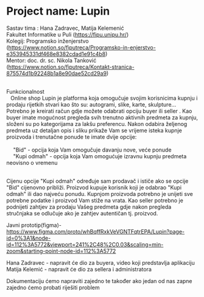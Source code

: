 # Project name: Lupin

Sastav tima : Hana Zadravec, Matija Kelemenić </br>
Fakultet Informatike u Puli (https://fipu.unipu.hr/) </br>
Kolegij: Programsko inženjerstvo (https://www.notion.so/fiputreca/Programsko-in-enjerstvo-e353945331df468e8382cdad1e91c4b8) </br>
Mentor: doc. dr. sc. Nikola Tanković (https://www.notion.so/fiputreca/Kontakt-stranica-875574d1b92248b1a8e90dae52cd29a9) </br>

</br> Funkcionalnost </br>
&ensp; Online shop Lupin je platforma koja omogučuje svojim korisnicima kupnju i prodaju rijetkih stvari kao što su: autogrami, slike, karte,
skulpture... Potrebno je kreirati račun gdje možete odabrati opciju buyer ili seller . Kao buyer imate mogućnost pregleda svih trenutno aktivnih predmeta za kupnju, složeni su po kategorijama za lakšu preferencu. Nakon odabira željenog predmeta uz detaljan opis  i sliku prikaže Vam se vrijeme isteka kupnje proizvoda i trenutačne ponude te imate dvije opcije: </br> </br>
&emsp;
"Bid" -  opcija koja Vam omogučuje davanju nove, veće ponude </br>
&emsp;
"Kupi odmah" - opcija koja Vam omogućuje izravnu kupnju predmeta neovisno o vremenu </br> </br>

Cijenu opcije "Kupi odmah" određuje sam prodavač i ističe ako se opcije "Bid" cijenovno približi. Proizvod kupuje korisnik koji je odabrao "Kupi odmah" ili dao najveću ponudu.
Kupnjom proizvoda potrebno je unijeti sve potrebne podatke i proizvod Vam stiže na vrata. Kao seller potrebno je podnijeti zahtjev za prodaju Vašeg predmeta gdje nakon  pregleda stručnjaka se odlučuje ako je zahtjev autentičan tj. proizvod.

Javni prototip(figma)-https://www.figma.com/proto/whBqffRxkVeVGNTFqtrEPA/Lupin?page-id=0%3A1&node-id=112%3A5772&viewport=241%2C48%2C0.03&scaling=min-zoom&starting-point-node-id=112%3A5772

Hana Zadravec - napravit će dio za buyera, video koji predstavlja aplikaciju </br>
Matija Kelemić - napravit će dio za sellera i administratora

Dokumentaciju ćemo napraviti zajedno te također ako jedan od nas zapne zajedno ćemo probati riješiti problem

